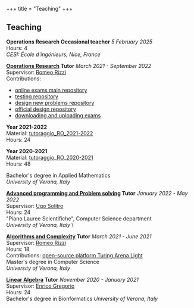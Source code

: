 +++
title = "Teaching"
+++
## Teaching

**Operations Research Occasional teacher** *5 February 2025* \
Hours: 4 \
*CESI: École d'ingénieurs, Nice, France* 

 **[Operations Research](https://www.corsi.univr.it/?ent=cs&id=418&menu=studiare&tab=insegnamenti&codiceCs=S20&codins=10120&crediti=6.0&aa=2020/2021&lang=en) Tutor** *March 2021 - September 2022*  \
Supervisor: [Romeo Rizzi](https://profs.sci.univr.it/~rrizzi/)  \
Contributions:
- [online exams main repository](https://github.com/romeorizzi/esami-RO-public)
- [testing repository](https://github.com/romeorizzi/ROexamTesting)
- [design new problems repository](https://github.com/romeorizzi/eduProblemsDesign)
- [official design repository](https://github.com/romeorizzi/eduexams)
- [downloading and uploading exams](https://github.com/romeorizzi/download_upload)

**Year 2021-2022**   \
Material: [tutoraggio_RO_2021-2022](https://github.com/aurorarossi/tutoraggio_RO_2021-2022)  \
Hours: 24

**Year  2020-2021**    \
Material: [tutoraggio_RO_2020-2021](https://github.com/aurorarossi/tutoraggio_RO_2020-2021)  \
Hours: 48

Bachelor's degree in Applied Mathematics  \
*University of Verona, Italy*



**[Advanced programming and Problem solving](https://tandem.univr.it/2020-21/corsi/450) Tutor** *January 2022 - May 2022*  \
Supervisor: [Ugo Solitro](https://www.di.univr.it/?ent=persona&id=70&lang=en)    \
Hours: 24   \
"Piano Lauree Scientifiche", Computer Science department  \
*University of Verona, Italy*  \



**[Algorithms and Complexity](https://www.corsi.univr.it/?ent=cs&id=417&menu=studiare&tab=insegnamenti&codiceCs=S71&codins=4S02709&crediti=12.0&aa=2019/2020&lang=en) Tutor** *March 2021 - June 2021*   \
Supervisor: [Romeo Rizzi](https://profs.sci.univr.it/~rrizzi/)  \
Hours: 18   \
Contributions: [open-source platform Turing Arena Light](https://github.com/romeorizzi/TALight)   \
Master's degree in Computer Science  \
*University of Verona, Italy*




**[Linear Algebra](https://www.corsi.univr.it/?ent=cs&id=419&menu=studiare&tab=insegnamenti&codiceCs=S23&codins=10018&crediti=6.0&aa=2020/2021&lang=en) Tutor** *November 2020 - January 2021*  \
Supervisor: [Enrico Gregorio](https://www.di.univr.it/?ent=persona&id=88)  \
Hours: 24   \
 Bachelor's degree in Bionformatics
*University of Verona, Italy*